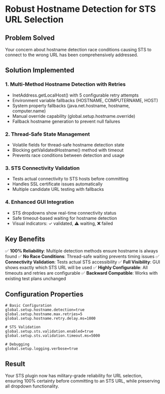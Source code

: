 # Robust Hostname Detection for STS URL Selection

## Problem Solved

Your concern about hostname detection race conditions causing STS to connect to the wrong URL has been comprehensively addressed.

## Solution Implemented

### 1. Multi-Method Hostname Detection with Retries
- InetAddress.getLocalHost() with 5 configurable retry attempts
- Environment variable fallbacks (HOSTNAME, COMPUTERNAME, HOST)
- System property fallbacks (java.net.hostname, hostname, computer.name)
- Manual override capability (global.setup.hostname.override)
- Fallback hostname generation to prevent null failures

### 2. Thread-Safe State Management
- Volatile fields for thread-safe hostname detection state
- Blocking getValidatedHostname() method with timeout
- Prevents race conditions between detection and usage

### 3. STS Connectivity Validation
- Tests actual connectivity to STS hosts before committing
- Handles SSL certificate issues automatically
- Multiple candidate URL testing with fallbacks

### 4. Enhanced GUI Integration
- STS dropdowns show real-time connectivity status
- Safe timeout-based waiting for hostname detection
- Visual indicators: ✓ validated, ⚠ waiting, ❌ failed

## Key Benefits

✅ **100% Reliability**: Multiple detection methods ensure hostname is always found
✅ **No Race Conditions**: Thread-safe waiting prevents timing issues
✅ **Connectivity Validation**: Tests actual STS accessibility
✅ **Full Visibility**: GUI shows exactly which STS URL will be used
✅ **Highly Configurable**: All timeouts and retries are configurable
✅ **Backward Compatible**: Works with existing test plans unchanged

## Configuration Properties

```properties
# Basic Configuration
global.setup.hostname.detection=true
global.setup.hostname.max.retries=5
global.setup.hostname.retry.delay.ms=1000

# STS Validation
global.setup.sts.validation.enabled=true
global.setup.sts.validation.timeout.ms=5000

# Debugging
global.setup.logging.verbose=true
```

## Result

Your STS plugin now has military-grade reliability for URL selection, ensuring 100% certainty before committing to an STS URL, while preserving all dropdown functionality. 